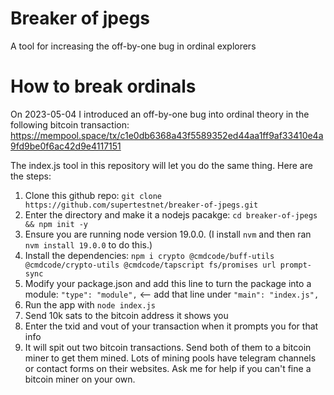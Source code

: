 # Breaker of jpegs
A tool for increasing the off-by-one bug in ordinal explorers

# How to break ordinals

On 2023-05-04 I introduced an off-by-one bug into ordinal theory in the following bitcoin transaction: https://mempool.space/tx/c1e0db6368a43f5589352ed44aa1ff9af33410e4a9fd9be0f6ac42d9e4117151

The index.js tool in this repository will let you do the same thing. Here are the steps:

1. Clone this github repo: `git clone https://github.com/supertestnet/breaker-of-jpegs.git`
2. Enter the directory and make it a nodejs pacakge: `cd breaker-of-jpegs && npm init -y`
3. Ensure you are running node version 19.0.0. (I install `nvm` and then ran `nvm install 19.0.0` to do this.)
4. Install the dependencies: `npm i crypto @cmdcode/buff-utils @cmdcode/crypto-utils @cmdcode/tapscript fs/promises url prompt-sync`
5. Modify your package.json and add this line to turn the package into a module: `"type": "module",` <-- add that line under `"main": "index.js",`
6. Run the app with `node index.js`
7. Send 10k sats to the bitcoin address it shows you
8. Enter the txid and vout of your transaction when it prompts you for that info
9. It will spit out two bitcoin transactions. Send both of them to a bitcoin miner to get them mined. Lots of mining pools have telegram channels or contact forms on their websites. Ask me for help if you can't fine a bitcoin miner on your own.
